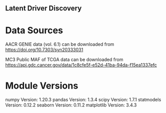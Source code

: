 ## Latent Driver Discovery

# Data Sources

 AACR GENIE data (vol. 6.1) can be downloaded from https://doi.org/10.7303/syn20333031

 MC3 Public MAF of TCGA data can be downloaded from https://api.gdc.cancer.gov/data/1c8cfe5f-e52d-41ba-94da-f15ea1337efc

# Module Versions 

numpy Version: 1.20.3 
pandas Version: 1.3.4
scipy Version: 1.7.1
statmodels Version: 0.12.2
seaborn Version: 0.11.2
matplotlib Version: 3.4.3

